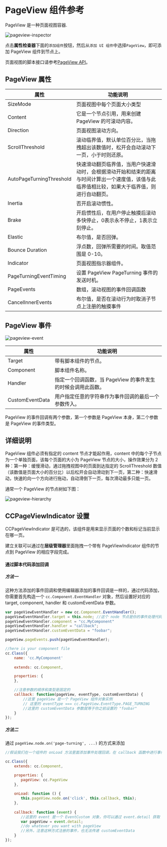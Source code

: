 # PageView 组件参考

PageView 是一种页面视图容器.

![pageview-inspector](./pageview/pageview-inspector.png)

点击**属性检查器**下面的`添加组件`按钮，然后从`添加 UI 组件`中选择`PageView`，即可添加 PageView 组件到节点上。

页面视图的脚本接口请参考[PageView API](../api/classes/PageView.html)。

## PageView 属性

| 属性                     | 功能说明                                                                             |
| --------------           | -----------                                                                          |
| SizeMode                 | 页面视图中每个页面大小类型                                                          |
| Content                  | 它是一个节点引用，用来创建 PageView 的可滚动内容。                                   |
| Direction                | 页面视图滚动方向。                                                                   |
| ScrollThreshold          | 滚动临界值，默认单位百分比，当拖拽超出该数值时，松开会自动滚动下一页，小于时则还原。 |
| AutoPageTurningThreshold | 快速滑动翻页临界值，当用户快速滑动时，会根据滑动开始和结束的距离与时间计算出一个速度值，该值与此临界值相比较，如果大于临界值，则进行自动翻页。 |
| Inertia                  | 否开启滚动惯性。 |
| Brake                    | 开启惯性后，在用户停止触摸后滚动多快停止，0表示永不停止，1表示立刻停止。 |
| Elastic                  | 布尔值，是否回弹。                                                                   |
| Bounce Duration          | 浮点数，回弹所需要的时间。取值范围是 0-10。                                          |
| Indicator                | 页面视图指示器组件。                                                                 |
| PageTurningEventTiming   | 设置 PageView PageTurning 事件的发送时机。                                           |
| PageEvents               | 数组，滚动视图的事件回调函数                                   |
| CancelInnerEvents        | 布尔值，是否在滚动行为时取消子节点上注册的触摸事件                                   |

## PageView 事件

![pageview-event](./pageview/pageview-event.png)

| 属性            | 功能说明                                                     |
| --------------  | -----------                                                  |
| Target          | 带有脚本组件的节点。                                         |
| Component       | 脚本组件名称。                                               |
| Handler         | 指定一个回调函数，当 PageView 的事件发生的时候会调用此函数。 |
| CustomEventData | 用户指定任意的字符串作为事件回调的最后一个参数传入。         |

PageView 的事件回调有两个参数，第一个参数是 PageView 本身，第二个参数是 PageView 的事件类型。

## 详细说明

PageView 组件必须有指定的 content 节点才能起作用，content 中的每个子节点为一个单独页面，该每个页面的大小为 PageView 节点的大小，操作效果分为 2 种：第一种：缓慢滑动，通过拖拽视图中的页面到达指定的 ScrollThreshold 数值（该数值是页面大小的百分比）以后松开会自动滑动到下一页，第二种：快速滑动，快速的向一个方向进行拖动，自动滑倒下一页，每次滑动最多只能一页。

通常一个 PageView 的节点树如下图：

![pageview-hierarchy](./pageview/pageview-hierarchy.png)

## CCPageViewIndicator 设置

CCPageViewIndicator 是可选的，该组件是用来显示页面的个数和标记当前显示在哪一页。

建立关联可以通过在**层级管理器**里面拖拽一个带有 PageViewIndicator 组件的节点到 PageView 的相应字段完成。

#### 通过脚本代码添加回调

##### 方法一

这种方法添加的事件回调和使用编辑器添加的事件回调是一样的，通过代码添加，
你需要首先构造一个 `cc.Component.EventHandler` 对象，然后设置好对应的 target, component, handler 和 customEventData 参数。

```js
var pageViewEventHandler = new cc.Component.EventHandler();
pageViewEventHandler.target = this.node; //这个 node 节点是你的事件处理代码组件所属的节点
pageViewEventHandler.component = "cc.MyComponent"
pageViewEventHandler.handler = "callback";
pageViewEventHandler.customEventData = "foobar";

pageView.pageEvents.push(pageViewEventHandler);

//here is your component file
cc.Class({
    name: 'cc.MyComponent'
    
    extends: cc.Component,

    properties: {
    },

	//注意参数的顺序和类型是固定的
    callback: function(pageView, eventType, customEventData) {
        //这里 pageView 是一个 PageView 组件对象实例
        // 这里的 eventType === cc.PageView.EventType.PAGE_TURNING
        //这里的 customEventData 参数就等于你之前设置的 "foobar"
    }
});
```

##### 方法二

通过 `pageView.node.on('page-turning', ...)` 的方式来添加

```js
//假设我们在一个组件的 onLoad 方法里面添加事件处理回调，在 callback 函数中进行事件处理:

cc.Class({
    extends: cc.Component,

    properties: {
       pageView: cc.PageView
    },
    
    onLoad: function () {
       this.pageView.node.on('click', this.callback, this);
    },
    
    callback: function (event) {
       //这里的 event 是一个 EventCustom 对象，你可以通过 event.detail 获取 PageView 组件
       var pageView = event.detail;
       //do whatever you want with pageView
       //另外，注意这种方式注册的事件，也无法传递 customEventData
    }
});
```
